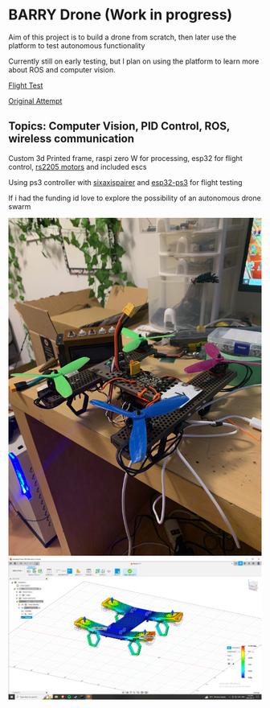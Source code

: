 # BARRY Drone (Work in progress)

Aim of this project is to build a drone from scratch, then later use the platform to test autonomous functionality

Currently still on early testing, but I plan on using the platform to learn more about ROS and computer vision.

[Flight Test](https://youtube.com/shorts/YYaDXmu7loY?feature=share)

[Original Attempt](https://github.com/Stargor14/Stone-Drone)

## Topics: Computer Vision, PID Control, ROS, wireless communication

Custom 3d Printed frame, raspi zero W for processing, esp32 for flight control, [rs2205 motors](https://www.aliexpress.com/item/1005001270601236.html?spm=a2g0o.order_list.order_list_main.122.6ecf1802ioyX7h) and included escs

Using ps3 controller with [sixaxispairer](https://github.com/user-none/sixaxispairer) and [esp32-ps3](https://github.com/jvpernis/esp32-ps3) for flight testing

If i had the funding id love to explore the possibility of an autonomous drone swarm

![version1.jpg](photos/version1.jpeg)
![StressSimulation3.png](photos/StressSimulation3.png)
